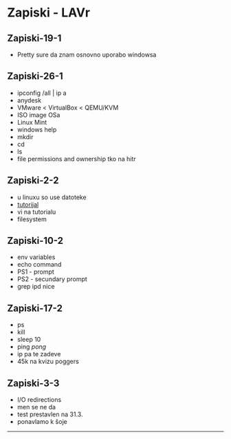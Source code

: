 

# Zapiski - LAVr

## Zapiski-19-1

- Pretty sure da znam osnovno uporabo windowsa

## Zapiski-26-1

- ipconfig /all | ip a
- anydesk
- VMware < VirtualBox < QEMU/KVM
- ISO image OSa
- Linux Mint
- windows help
- mkdir
- cd
- ls
- file permissions and ownership tko na hitr

## Zapiski-2-2

- u linuxu so use datoteke
- [tutorijal](https://www.tutorialspoint.com/unix/index.htm)
- vi na tutorialu
- filesystem


## Zapiski-10-2

- env variables
- echo command
- PS1 - prompt
- PS2 - secundary prompt
- grep ipd nice

## Zapiski-17-2

- ps
- kill
- sleep 10
- ping *pong*
- ip pa te zadeve
- 45k na kvizu poggers

## Zapiski-3-3

- I/O redirections
- men se ne da
- test prestavlen na 31.3.
- ponavlamo k šoje

<hr>
